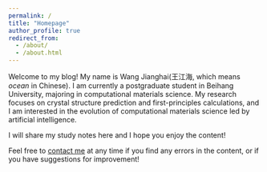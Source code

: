```yaml
---
permalink: /
title: "Homepage"
author_profile: true
redirect_from: 
  - /about/
  - /about.html
---
```


Welcome to my blog! My name is Wang Jianghai(王江海, which means *ocean*  in Chinese). I am currently a postgraduate student in Beihang University, majoring in computational materials science. My research focuses on crystal structure prediction and first-principles calculations, and I am interested in the evolution of computational materials science led by artificial intelligence.

I will share my study notes here and I hope you enjoy the content!

Feel free to [contact me](mailto:wang_jianghai@buaa.edu.cn) at any time if you find any errors in the content, or if you have suggestions for improvement!
